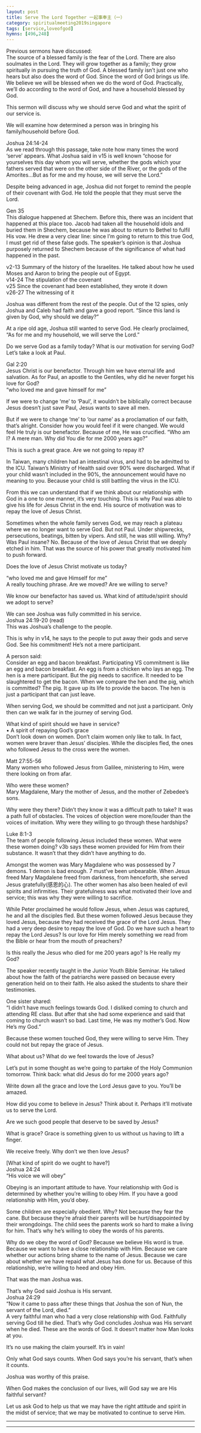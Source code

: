 ```yaml
---  
layout: post  
title: Serve The Lord Together 一起事奉主（一）  
category: spiritualmeeting2019singapore  
tags: [service,loveofgod]  
hymns: [496,248]  
---
```


Previous sermons have discussed:  
The source of a blessed family is the fear of the Lord. There are also soulmates in the Lord. They will grow together as a family; they grow spiritually in pursuing the truth of God. A blessed family isn’t just one who hears but also does the word of God. Since the word of God brings us life. We believe we will be blessed when we do the word of God. Practically, we’ll do according to the word of God, and have a household blessed by God. 

This sermon will discuss why we should serve God and what the spirit of our service is. 

We will examine how determined a person was in bringing his family/household before God.

Joshua 24:14-24  
As we read through this passage, take note how many times the word ‘serve’ appears. What Joshua said in v15 is well known “choose for yourselves this day whom you will serve, whether the gods which your fathers served that were on the other side of the River, or the gods of the Amorites...But as for me and my house, we will serve the Lord.”

Despite being advanced in age, Joshua did not forget to remind the people of their covenant with God. He told the people that they must serve the Lord. 

Gen 35  
This dialogue happened at Shechem. Before this, there was an incident that happened at this place too. Jacob had taken all the household idols and buried them in Shechem, because he was about to return to Bethel to fulfil His vow. He drew a very clear line: since I’m going to return to this true God, I must get rid of these false gods. The speaker’s opinion is that Joshua purposely returned to Shechem because of the significance of what had happened in the past. 

v2-13 Summary of the history of the Israelites. He talked about how he used Moses and Aaron to bring the people out of Egypt.  
v14-24 The stipulation of the covenant  
v25 Since the covenant had been established, they wrote it down  
v26-27 The witnessing of it 

Joshua was different from the rest of the people. Out of the 12 spies, only Joshua and Caleb had faith and gave a good report. “Since this land is given by God, why should we delay?” 

At a ripe old age, Joshua still wanted to serve God. He clearly proclaimed, “As for me and my household, we will serve the Lord.”

Do we serve God as a family today? What is our motivation for serving God? Let’s take a look at Paul. 

Gal 2:20  
Jesus Christ is our benefactor. Through him we have eternal life and salvation. As for Paul, an apostle to the Gentiles, why did he never forget his love for God?  
“who loved me and gave himself for me”

If we were to change ‘me’ to ‘Paul’, it wouldn’t be biblically correct because Jesus doesn’t just save Paul, Jesus wants to save all men. 

But if we were to change ‘me’ to ‘our name’ as a proclamation of our faith, that’s alright. Consider how you would feel if it were changed. We would feel He truly is our benefactor. Because of me, He was crucified. “Who am I? A mere man. Why did You die for me 2000 years ago?” 

This is such a great grace. Are we not going to repay it?

In Taiwan, many children had an intestinal virus, and had to be admitted to the ICU. Taiwan’s Ministry of Health said over 90% were discharged. What if your child wasn’t included in the 90%, the announcement would have no meaning to you. Because your child is still battling the virus in the ICU. 

From this we can understand that if we think about our relationship with God in a one to one manner, it’s very touching. This is why Paul was able to give his life for Jesus Christ in the end. His source of motivation was to repay the love of Jesus Christ. 

Sometimes when the whole family serves God, we may reach a plateau where we no longer want to serve God. But not Paul. Under shipwrecks, persecutions, beatings, bitten by vipers. And still, he was still willing. Why? Was Paul insane? No. Because of the love of Jesus Christ that we deeply etched in him. That was the source of his power that greatly motivated him to push forward. 

Does the love of Jesus Christ motivate us today?

“who loved me and gave Himself for me”  
A really touching phrase. Are we moved? Are we willing to serve?

We know our benefactor has saved us. What kind of attitude/spirit should we adopt to serve?

We can see Joshua was fully committed in his service.  
Joshua 24:19-20 (read)  
This was Joshua’s challenge to the people. 

This is why in v14, he says to the people to put away their gods and serve God. See his commitment! He’s not a mere participant. 

A person said:  
Consider an egg and bacon breakfast. Participating VS commitment is like an egg and bacon breakfast. An egg is from a chicken who lays an egg. The hen is a mere participant. But the pig needs to sacrifice. It needed to be slaughtered to get the bacon. When we compare the hen and the pig, which is committed? The pig. It gave up its life to provide the bacon. The hen is just a participant that can just leave. 

When serving God, we should be committed and not just a participant. Only then can we walk far in the journey of serving God. 

What kind of spirit should we have in service?  
• A spirit of repaying God’s grace  
Don’t look down on women. Don’t claim women only like to talk. In fact, women were braver than Jesus’ disciples. While the disciples fled, the ones who followed Jesus to the cross were the women. 

Matt 27:55-56  
Many women who followed Jesus from Galilee, ministering to Him, were there looking on from afar. 

Who were these women?  
Mary Magdalene, Mary the mother of Jesus, and the mother of Zebedee’s sons. 

Why were they there? Didn’t they know it was a difficult path to take? It was a path full of obstacles. The voices of objection were more/louder than the voices of invitation. Why were they willing to go through these hardships?

Luke 8:1-3  
The team of people following Jesus included these women. What were these women doing? v3b says these women provided for Him from their substance. It wasn’t that they didn’t have anything to do.

Amongst the women was Mary Magdalene who was possessed by 7 demons. 1 demon is bad enough. 7 must’ve been unbearable. When Jesus freed Mary Magdalene freed from darkness, from henceforth, she served Jesus gratefully(感恩的心). The other women has also been healed of evil spirits and infirmities. Their gratefulness was what motivated their love and service; this was why they were willing to sacrifice.

While Peter proclaimed he would follow Jesus, when Jesus was captured, he and all the disciples fled. But these women followed Jesus because they loved Jesus, because they had received the grace of the Lord Jesus. They had a very deep desire to repay the love of God. Do we have such a heart to repay the Lord Jesus? Is our love for Him merely something we read from the Bible or hear from the mouth of preachers?

Is this really the Jesus who died for me 200 years ago? Is He really my God?

The speaker recently taught in the Junior Youth Bible Seminar. He talked about how the faith of the patriarchs were passed on because every generation held on to their faith. He also asked the students to share their testimonies. 

One sister shared:  
“I didn’t have much feelings towards God. I disliked coming to church and attending RE class. But after that she had some experience and said that coming to church wasn’t so bad. Last time, He was my mother’s God. Now He’s my God.”

Because these women touched God, they were willing to serve Him. They could not but repay the grace of Jesus. 

What about us? What do we feel towards the love of Jesus? 

Let’s put in some thought as we’re going to partake of the Holy Communion tomorrow. Think back: what did Jesus do for me 2000 years ago?

Write down all the grace and love the Lord Jesus gave to you. You’ll be amazed. 

How did you come to believe in Jesus? Think about it. Perhaps it’ll motivate us to serve the Lord. 

Are we such good people that deserve to be saved by Jesus?

What is grace? Grace is something given to us without us having to lift a finger. 

We receive freely. Why don’t we then love Jesus?

[What kind of spirit do we ought to have?]  
Joshua 24:24  
“His voice we will obey”

Obeying is an important attitude to have. Your relationship with God is determined by whether you’re willing to obey Him. If you have a good relationship with Him, you’d obey. 

Some children are especially obedient. Why? Not because they fear the cane. But because they’re afraid their parents will be hurt/disappointed by their wrongdoings. The child sees the parents work so hard to make a living for him. That’s why he’s willing to obey the words of his parents. 

Why do we obey the word of God? Because we believe His word is true. Because we want to have a close relationship with Him. Because we care whether our actions bring shame to the name of Jesus. Because we care about whether we have repaid what Jesus has done for us. Because of this relationship, we’re willing to heed and obey Him. 

That was the man Joshua was. 

That’s why God said Joshua is His servant.  
Joshua 24:29  
“Now it came to pass after these things that Joshua the son of Nun, the servant of the Lord, died.”  
A very faithful man who had a very close relationship with God. Faithfully serving God till he died. That’s why God concludes Joshua was His servant when he died. These are the words of God. It doesn’t matter how Man looks at you. 

It’s no use making the claim yourself. It’s in vain!

Only what God says counts. When God says you’re his servant, that’s when it counts. 

Joshua was worthy of this praise. 

When God makes the conclusion of our lives, will God say we are His faithful servant?

Let us ask God to help us that we may have the right attitude and spirit in the midst of service; that we may be motivated to continue to serve Him.


----  
****

